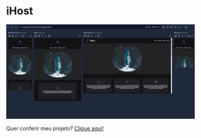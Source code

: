 # iHost

<img src="assets/projeto-ihost.png">

<p>Quer conferir meu projeto? <a href="https://davicotting.github.io/iHost/">Clique aqui!</a></p>
